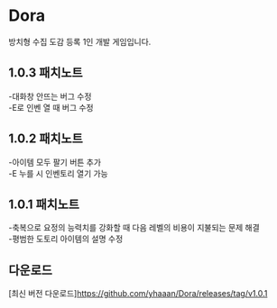# Dora
방치형 수집 도감 등록 1인 개발 게임입니다.<br>

## 1.0.3 패치노트
-대화창 안뜨는 버그 수정<br>
-E로 인벤 열 때 버그 수정 

## 1.0.2 패치노트
-아이템 모두 팔기 버튼 추가<br>
-E 누를 시 인벤토리 열기 가능

## 1.0.1 패치노트
-축복으로 요정의 능력치를 강화할 때 다음 레벨의 비용이 지불되는 문제 해결<br>
-평범한 도토리 아이템의 설명 수정


## 다운로드
[최신 버전 다운로드]https://github.com/yhaaan/Dora/releases/tag/v1.0.1
